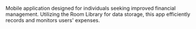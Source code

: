 Mobile application designed for individuals seeking improved financial management. 
Utilizing the Room Library for data storage, this app efficiently records and monitors users' expenses.
